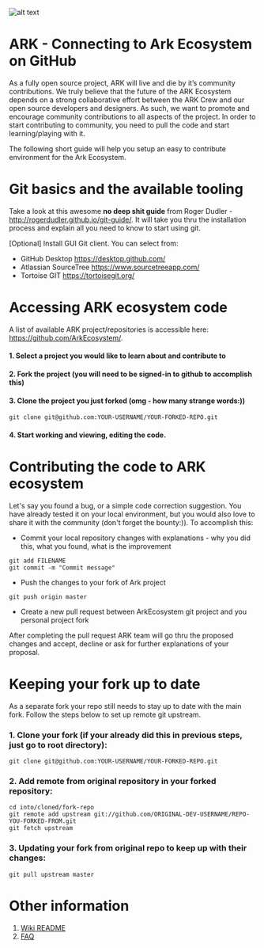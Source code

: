 ![alt text](https://github.com/kristjank/wiki/blob/master/images/ArkWiki.png)

# ARK - Connecting to Ark Ecosystem on GitHub

As a fully open source project, ARK will live and die by it’s community contributions. We truly believe that the future of the ARK Ecosystem depends on a strong collaborative effort between the ARK Crew and our open source developers and designers. As such, we want to promote and encourage community contributions to all aspects of the project.
In order to start contributing to community, you need to pull the code and start learning/playing with it.

The following short guide will help you setup an easy to contribute environment for the Ark Ecosystem.

# Git basics and the available tooling
Take a look at this awesome **no deep shit guide** from Roger Dudler - http://rogerdudler.github.io/git-guide/. It will take you thru the installation process and explain all you need to know to start using git.

[Optional] Install GUI Git client. You can select from:
- GitHub Desktop https://desktop.github.com/
- Atlassian SourceTree https://www.sourcetreeapp.com/
- Tortoise GIT https://tortoisegit.org/

# Accessing ARK ecosystem code
A list of available ARK project/repositories is accessible here: https://github.com/ArkEcosystem/. 
#### 1. Select a project you would like to learn about and contribute to
#### 2. Fork the project (you will need to be signed-in to github to accomplish this)
#### 3. Clone the project you just forked (omg - how many strange words:))

```git clone git@github.com:YOUR-USERNAME/YOUR-FORKED-REPO.git```

#### 4. Start working and viewing, editing the code.

# Contributing the code to ARK ecosystem
Let's say you found a bug, or a simple code correction suggestion. You have already tested it on your local environment, but you would also love to share it with the community (don't forget the bounty:)). To accomplish this:
- Commit your local repository changes with explanations - why you did this, what you found, what is the improvement
```
git add FILENAME
git commit -m "Commit message"
```
- Push the changes to your fork of Ark project
```
git push origin master
```
- Create a new pull request between ArkEcosystem git project and you personal project fork

After completing the pull request ARK team will go thru the proposed changes and accept, decline or ask for further explanations of your proposal.

# Keeping your fork up to date
As a separate fork your repo still needs to stay up to date with the main fork. Follow the steps below to set up remote git upstream.

### 1. Clone your fork (if your already did this in previous steps, just go to root directory):

    git clone git@github.com:YOUR-USERNAME/YOUR-FORKED-REPO.git

### 2. Add remote from original repository in your forked repository: 

    cd into/cloned/fork-repo
    git remote add upstream git://github.com/ORIGINAL-DEV-USERNAME/REPO-YOU-FORKED-FROM.git
    git fetch upstream

### 3. Updating your fork from original repo to keep up with their changes:

    git pull upstream master


# Other information

1. [Wiki README](README.md)
2. [FAQ](faq.md)
